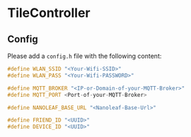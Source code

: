 # TileController


## Config

Please add a ``config.h`` file with the following content:
````c++
#define WLAN_SSID "<Your-Wifi-SSID>"
#define WLAN_PASS "<Your-Wifi-PASSWORD>"

#define MQTT_BROKER "<IP-or-Domain-of-your-MQTT-Broker>"
#define MQTT_PORT <Port-of-your-MQTT-Broker>

#define NANOLEAF_BASE_URL "<Nanoleaf-Base-Url>"

#define FRIEND_ID "<UUID>"
#define DEVICE_ID "<UUID>"
````
